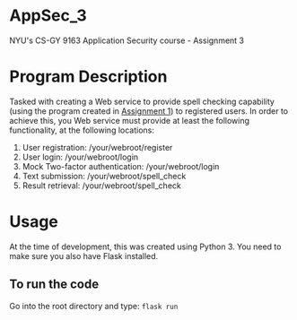 # AppSec_3
NYU's CS-GY 9163 Application Security course - Assignment 3

# Program Description
Tasked with creating a Web service to provide spell checking capability (using the program created in [Assignment 1](https://github.com/paoga87/AppSec)) to registered users. In order to achieve this, you Web service must provide at least the following functionality, at the following locations:

1. User registration: /your/webroot/register
2. User login: /your/webroot/login
3. Mock Two-factor authentication: /your/webroot/login
4. Text submission: /your/webroot/spell_check
5. Result retrieval: /your/webroot/spell_check

# Usage
At the time of development, this was created using Python 3. You need to make sure you also have Flask installed.

## To run the code
Go into the root directory and type:
`flask run`
